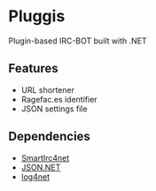 Pluggis
=======

Plugin-based IRC-BOT built with .NET

Features
--------
* URL shortener
* Ragefac.es identifier
* JSON settings file 

Dependencies
------------
* [SmartIrc4net](http://www.meebey.net/projects/smartirc4net/)
* [JSON.NET](http://json.codeplex.com/)
* [log4net](http://logging.apache.org/log4net/)